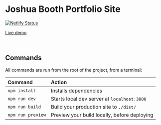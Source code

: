 # Joshua Booth Portfolio Site

[![Netlify Status](https://api.netlify.com/api/v1/badges/01601b5d-95b6-48ee-9a01-307dbf2cb079/deploy-status)](https://app.netlify.com/sites/joshuabooth/deploys)

[Live demo](https://joshua-booth-astro.netlify.app/)

<br>

## Commands

All commands are run from the root of the project, from a terminal:

| Command           | Action                                       |
| :---------------- | :------------------------------------------- |
| `npm install`     | Installs dependencies                        |
| `npm run dev`     | Starts local dev server at `localhost:3000`  |
| `npm run build`   | Build your production site to `./dist/`      |
| `npm run preview` | Preview your build locally, before deploying |
